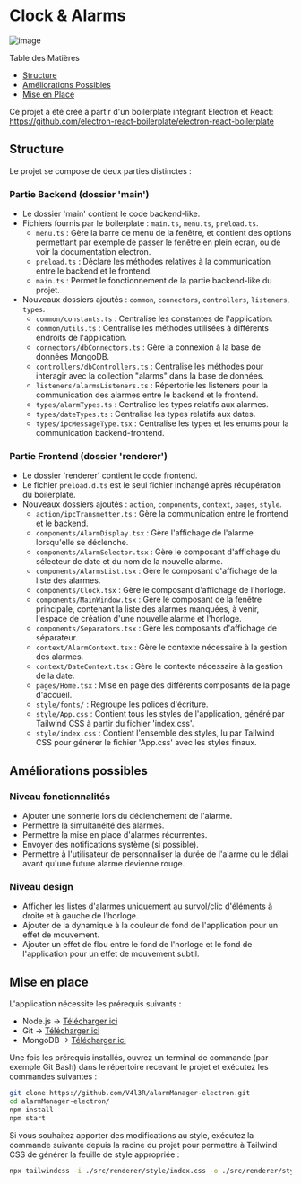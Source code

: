 # Clock & Alarms

![image](https://github.com/V4l3R/alarmManager-electron/assets/19760437/01e6fd0b-fba8-4133-bb52-afb0f8d7a0de)

Table des Matières

- [Structure](#structure)
- [Améliorations Possibles](#améliorations-possibles)
- [Mise en Place](#mise-en-place)

Ce projet a été créé à partir d'un boilerplate intégrant Electron et React: https://github.com/electron-react-boilerplate/electron-react-boilerplate

## Structure

Le projet se compose de deux parties distinctes :

### Partie Backend (dossier 'main')

- Le dossier 'main' contient le code backend-like.
- Fichiers fournis par le boilerplate : `main.ts`, `menu.ts`, `preload.ts`.
  - `menu.ts` : Gère la barre de menu de la fenêtre, et contient des options permettant par exemple de passer le fenêtre en plein ecran, ou de voir la documentation electron.
  - `preload.ts` : Déclare les méthodes relatives à la communication entre le backend et le frontend.
  - `main.ts` : Permet le fonctionnement de la partie backend-like du projet.
- Nouveaux dossiers ajoutés : `common`, `connectors`, `controllers`, `listeners`, `types`.
  - `common/constants.ts` : Centralise les constantes de l'application.
  - `common/utils.ts` : Centralise les méthodes utilisées à différents endroits de l'application.
  - `connectors/dbConnectors.ts` : Gère la connexion à la base de données MongoDB.
  - `controllers/dbControllers.ts` : Centralise les méthodes pour interagir avec la collection "alarms" dans la base de données.
  - `listeners/alarmsListeners.ts` : Répertorie les listeners pour la communication des alarmes entre le backend et le frontend.
  - `types/alarmTypes.ts` : Centralise les types relatifs aux alarmes.
  - `types/dateTypes.ts` : Centralise les types relatifs aux dates.
  - `types/ipcMessageType.tsx` : Centralise les types et les enums pour la communication backend-frontend.

### Partie Frontend (dossier 'renderer')

- Le dossier 'renderer' contient le code frontend.
- Le fichier `preload.d.ts` est le seul fichier inchangé après récupération du boilerplate.
- Nouveaux dossiers ajoutés : `action`, `components`, `context`, `pages`, `style`.
  - `action/ipcTransmetter.ts` : Gère la communication entre le frontend et le backend.
  - `components/AlarmDisplay.tsx` : Gère l'affichage de l'alarme lorsqu'elle se déclenche.
  - `components/AlarmSelector.tsx` : Gère le composant d'affichage du sélecteur de date et du nom de la nouvelle alarme.
  - `components/AlarmsList.tsx` : Gère le composant d'affichage de la liste des alarmes.
  - `components/Clock.tsx` : Gère le composant d'affichage de l'horloge.
  - `components/MainWindow.tsx` : Gère le composant de la fenêtre principale, contenant la liste des alarmes manquées, à venir, l'espace de création d'une nouvelle alarme et l'horloge.
  - `components/Separators.tsx` : Gère les composants d'affichage de séparateur.
  - `context/AlarmContext.tsx` : Gère le contexte nécessaire à la gestion des alarmes.
  - `context/DateContext.tsx` : Gère le contexte nécessaire à la gestion de la date.
  - `pages/Home.tsx` : Mise en page des différents composants de la page d'accueil.
  - `style/fonts/` : Regroupe les polices d'écriture.
  - `style/App.css` : Contient tous les styles de l'application, généré par Tailwind CSS à partir du fichier 'index.css'.
  - `style/index.css` : Contient l'ensemble des styles, lu par Tailwind CSS pour générer le fichier 'App.css' avec les styles finaux.

## Améliorations possibles

### Niveau fonctionnalités

- Ajouter une sonnerie lors du déclenchement de l'alarme.
- Permettre la simultanéité des alarmes.
- Permettre la mise en place d'alarmes récurrentes.
- Envoyer des notifications système (si possible).
- Permettre à l'utilisateur de personnaliser la durée de l'alarme ou le délai avant qu'une future alarme devienne rouge.

### Niveau design

- Afficher les listes d'alarmes uniquement au survol/clic d'éléments à droite et à gauche de l'horloge.
- Ajouter de la dynamique à la couleur de fond de l'application pour un effet de mouvement.
- Ajouter un effet de flou entre le fond de l'horloge et le fond de l'application pour un effet de mouvement subtil.

## Mise en place

L'application nécessite les prérequis suivants :

- Node.js -> [Télécharger ici](https://nodejs.org/en/download)
- Git -> [Télécharger ici](https://git-scm.com/downloads)
- MongoDB -> [Télécharger ici](https://www.mongodb.com/try/download/community)

Une fois les prérequis installés, ouvrez un terminal de commande (par exemple Git Bash) dans le répertoire recevant le projet et exécutez les commandes suivantes :

```bash
git clone https://github.com/V4l3R/alarmManager-electron.git
cd alarmManager-electron/
npm install
npm start
```

Si vous souhaitez apporter des modifications au style, exécutez la commande suivante depuis la racine du projet pour permettre à Tailwind CSS de générer la feuille de style appropriée :

```bash
npx tailwindcss -i ./src/renderer/style/index.css -o ./src/renderer/style/App.css --watch
```
